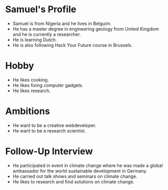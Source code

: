 
# Samuel's Profile
- Samuel is from Nigeria and he lives in Belguim.
- He has a master degree in engineering geology from United Kingdom and he is currently a researcher.
- He is learning Dutch.
- He is also following Hack Your Future course in Brussels.

# Hobby
- He likes cooking.
- He likes fixing computer gadgets.
- He likes research.

# Ambitions
- He want to be a creative webdeveloper.
- He want to be a research scientist.

# Follow-Up Interview
- He participated in event in climate change where he was made a global ambassador for the world sustainable development in Germany.
- He carried out talk shows and seminars on climate change.
- He likes to research and find solutions on climate change.
  

